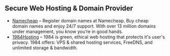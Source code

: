 ## **Secure Web Hosting & Domain Provider**

  * [Namecheap](https://www.namecheap.com/) – Register domain names at Namecheap. Buy cheap domain names and enjoy 24/7 support. With over 13 million domains under management, you know you’re in good hands.
  * [1984Hosting](https://www.1984hosting.com/) – 1984 is green, ethical web hosting that protects it's user's privacy. 1984 offers: VPS & shared hosting services, FreeDNS, and unlimited storage & bandwidth.